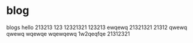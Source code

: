 # blog
blogs
hello
213213
123
12321321
123213
ewqewq
21321321
21312
qwewq
qwewq
wqewqe
wqewqewq
1w2qeqfqe
21312321
